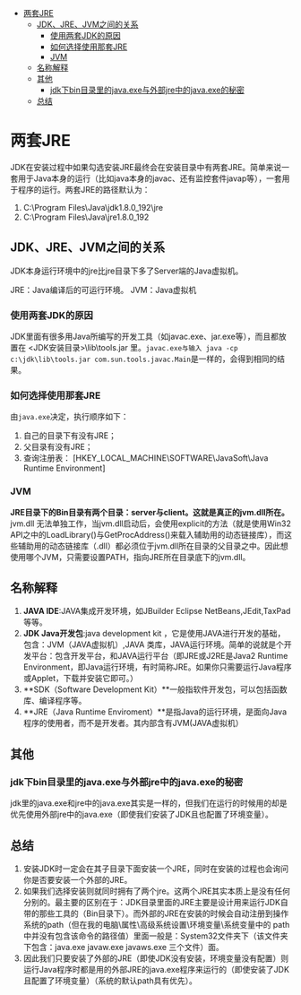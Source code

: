 <!-- TOC -->

- [两套JRE](#两套jre)
    - [JDK、JRE、JVM之间的关系](#jdkjrejvm之间的关系)
        - [使用两套JDK的原因](#使用两套jdk的原因)
        - [如何选择使用那套JRE](#如何选择使用那套jre)
        - [JVM](#jvm)
    - [名称解释](#名称解释)
    - [其他](#其他)
        - [jdk下bin目录里的java.exe与外部jre中的java.exe的秘密](#jdk下bin目录里的javaexe与外部jre中的javaexe的秘密)
    - [总结](#总结)

<!-- /TOC -->
# 两套JRE

JDK在安装过程中如果勾选安装JRE最终会在安装目录中有两套JRE。简单来说一套用于Java本身的运行（比如java本身的javac、还有监控套件javap等），一套用于程序的运行。两套JRE的路径默认为：

1. C:\Program Files\Java\jdk1.8.0_192\jre
2. C:\Program Files\Java\jre1.8.0_192

## JDK、JRE、JVM之间的关系

JDK本身运行环境中的jre比jre目录下多了Server端的Java虚拟机。  

JRE：Java编译后的可运行环境。
JVM：Java虚拟机

### 使用两套JDK的原因

JDK里面有很多用Java所编写的开发工具（如javac.exe、jar.exe等），而且都放置在 <JDK安装目录>\lib\tools.jar 里。`javac.exe与输入
java -cp c:\jdk\lib\tools.jar com.sun.tools.javac.Main`是一样的，会得到相同的结果。

### 如何选择使用那套JRE

由`java.exe`决定，执行顺序如下：

1. 自己的目录下有没有JRE；
2. 父目录有没有JRE；
3. 查询注册表：
[HKEY_LOCAL_MACHINE\SOFTWARE\JavaSoft\Java Runtime Environment]

### JVM

**JRE目录下的Bin目录有两个目录：server与client。这就是真正的jvm.dll所在。**
jvm.dll 无法单独工作，当jvm.dll启动后，会使用explicit的方法（就是使用Win32 API之中的LoadLibrary()与GetProcAddress()来载入辅助用的动态链接库），而这些辅助用的动态链接库（.dll）都必须位于jvm.dll所在目录的父目录之中。因此想使用哪个JVM，只需要设置PATH，指向JRE所在目录底下的jvm.dll。

## 名称解释

1. **JAVA IDE**:JAVA集成开发环境，如JBuilder Eclipse NetBeans,JEdit,TaxPad等等。
2. **JDK Java开发包**:java development kit ，它是使用JAVA进行开发的基础，包含：JVM（JAVA虚拟机）,JAVA 类库，JAVA运行环境。简单的说就是个开发平台：包含开发平台，和JAVA运行平台（即JRE或J2RE是Java2 Runtime Environment，即Java运行环境，有时简称JRE。如果你只需要运行Java程序或Applet，下载并安装它即可。）
3. **SDK（Software Development Kit）**一般指软件开发包，可以包括函数库、编译程序等。
4. **JRE（Java Runtime Enviroment）**是指Java的运行环境，是面向Java程序的使用者，而不是开发者。其内部含有JVM(JAVA虚拟机）

## 其他

### jdk下bin目录里的java.exe与外部jre中的java.exe的秘密

jdk里的java.exe和jre中的java.exe其实是一样的，但我们在运行的时候用的却是优先使用外部jre中的java.exe（即使我们安装了JDK且也配置了环境变量）。

## 总结

1. 安装JDK时一定会在其子目录下面安装一个JRE，同时在安装的过程也会询问你是否要安装一个外部的JRE。
2. 如果我们选择安装则就同时拥有了两个jre。这两个JRE其实本质上是没有任何分别的。最主要的区别在于：JDK目录里面的JRE主要是设计用来运行JDK自带的那些工具的（Bin目录下）。而外部的JRE在安装的时候会自动注册到操作系统的path（但在我的电脑\属性\高级系统设置\环境变量\系统变量中的 path中并没有包含该命令的路径值）里面一般是：System32文件夹下（该文件夹下包含：java.exe javaw.exe  javaws.exe 三个文件）面。
3. 因此我们只要安装了外部的JRE（即使JDK没有安装，环境变量没有配置）则运行Java程序时都是用的外部JRE的java.exe程序来运行的（即使安装了JDK且配置了环境变量）（系统的默认path具有优先）。
